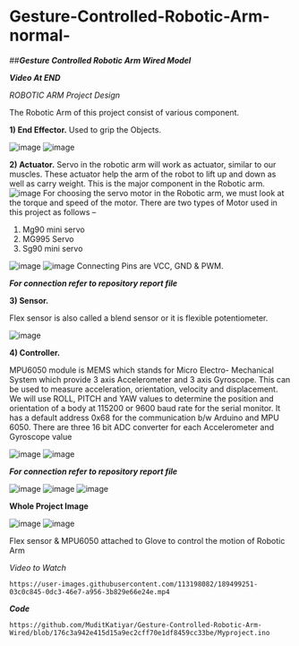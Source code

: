 # Gesture-Controlled-Robotic-Arm-normal-

##_**Gesture Controlled Robotic Arm Wired Model**_



_**Video At END**_

_ROBOTIC ARM_
_Project Design_


The Robotic Arm of this project consist of various component.

**1) End Effector.**
Used to grip the Objects.

![image](https://user-images.githubusercontent.com/113198082/189498488-69e559d7-0b3d-4bca-a646-939a0be85084.png)
![image](https://user-images.githubusercontent.com/113198082/189498519-370e6205-096f-4f33-b309-423f647a144f.png)



**2) Actuator.**
Servo in the robotic arm will work as actuator, similar to our muscles. These actuator help the arm of the robot to lift up and down as well as carry weight. This is the major component in the Robotic arm.
![image](https://user-images.githubusercontent.com/113198082/191836405-d32ced30-1049-4a45-a2a4-5326164d5f0d.png)
For choosing the servo motor in the Robotic arm, we must look at the torque and speed of the motor. There are two types of Motor used in this project as follows –
1)	Mg90 mini servo
2)	MG995 Servo
3)	Sg90 mini servo

![image](https://user-images.githubusercontent.com/113198082/191836511-e2da4d51-75ad-4c38-900d-9f18f271ab99.png)
![image](https://user-images.githubusercontent.com/113198082/191836563-c7e0fe61-a92b-4e0a-9e3e-25ad7c9c1b85.png)
Connecting Pins are VCC, GND & PWM.

**_For connection refer to repository report file_**






**3) Sensor.**

Flex sensor is also called a blend sensor or it is flexible potentiometer.

![image](https://user-images.githubusercontent.com/113198082/189498665-6d5093c7-777b-48da-b564-1dcc6f236b42.png)



**4) Controller.**

MPU6050 module is MEMS which stands for Micro Electro- Mechanical System which provide 3 axis Accelerometer and 3 axis Gyroscope. This can be used to measure acceleration, orientation, velocity and displacement. We will use ROLL, PITCH and YAW values to determine the position and orientation of a body at 115200 or 9600 baud rate for the serial monitor. It has a default address 0x68 for the communication b/w Arduino and MPU 6050. There are three 16 bit ADC converter for each Accelerometer and Gyroscope value

![image](https://user-images.githubusercontent.com/113198082/189498564-0aa4b7d9-3175-47a2-af12-dab539293d72.png)
![image](https://user-images.githubusercontent.com/113198082/189498724-990865a8-d6e2-4be1-8389-593f64b7f9c5.png)

**_For connection refer to repository report file_**



![image](https://user-images.githubusercontent.com/113198082/189498327-ecb4988f-2867-4e43-9064-787618c42925.png)
![image](https://user-images.githubusercontent.com/113198082/189498407-ed95c33c-a604-4952-8e54-617bc507cd70.png)
![image](https://user-images.githubusercontent.com/113198082/189498416-668cfd2f-0726-4fed-99a6-effdda904a54.png)


**Whole Project Image**

![image](https://user-images.githubusercontent.com/113198082/189498599-2ae94b4a-1930-4838-bb50-fa2cb759bb9f.png)
![image](https://user-images.githubusercontent.com/113198082/189498607-3a003ccd-df41-445d-9c13-f6291fc318e9.png)

Flex sensor & MPU6050 attached to Glove to control the motion of Robotic Arm

_Video to Watch_


    https://user-images.githubusercontent.com/113198082/189499251-03c0c845-0dc3-46e7-a956-3b829e66e24e.mp4


**_Code_**

    https://github.com/MuditKatiyar/Gesture-Controlled-Robotic-Arm-Wired/blob/176c3a942e415d15a9ec2cff70e1df8459cc33be/Myproject.ino
